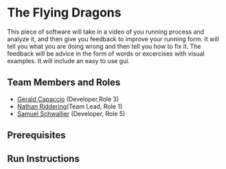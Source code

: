# The Flying Dragons

This piece of software will take in a video of you running process and analyze it, and then give you feedback to improve your running form. It will tell you what you are doing wrong and then tell you how to fix it. The feedback will be advice in the form of words or excercises with visual examples. It will include an easy to use gui.

## Team Members and Roles

* [Gerald Capaccio](https://github.com/JerryCap/CIS350-HW2-Capaccio.git) (Developer,Role 3)
* [Nathan Riddering](https://github.com/nridd/CIS350-HW2-Riddering.git)(Team Lead, Role 1)
* [Samuel Schwallier](https://github.com/schwalls/CIS350-HW2--Schwallier-) (Developer, Role 5)
## Prerequisites

## Run Instructions
